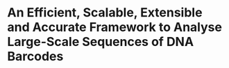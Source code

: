 # An Efficient, Scalable, Extensible and Accurate Framework to Analyse Large-Scale Sequences of DNA Barcodes
